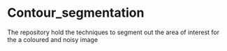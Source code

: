 # Contour_segmentation
The repository hold the techniques to segment out the area of interest for the a coloured and noisy image 
